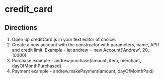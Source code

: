# credit_card

## Directions
1. Open up creditCard.js in your text editor of choice.
2. Create a new account with the constructor with parameters, name, APR and credit limit. Example - let andrew = new Account('Andrew', 20, 10000)
3. Purchase example - andrew.purchase(amount, item, merchant, dayOfMonthPurchased)
4. Payment example - andrew.makePayment(amount, dayOfMonthPaid)